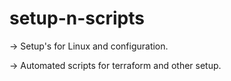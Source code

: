 # setup-n-scripts

-> Setup's for Linux and configuration. 

-> Automated scripts for terraform and other setup.

